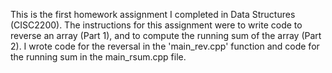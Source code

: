 This is the first homework assignment I completed in Data Structures (CISC2200). 
The instructions for this assignment were to write code to reverse an array (Part 1), and to compute the running sum of the array (Part 2). 
I wrote code for the reversal in the 'main_rev.cpp' function and code for the running sum in the main_rsum.cpp file.

